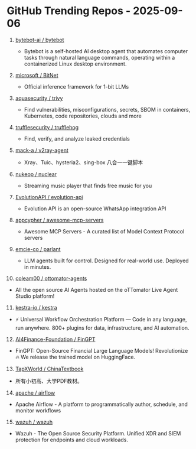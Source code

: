 # GitHub Trending Repos - 2025-09-06

1. [bytebot-ai /    bytebot](https://github.com/bytebot-ai/bytebot)
   - Bytebot is a self-hosted AI desktop agent that automates computer tasks through natural language commands, operating within a containerized Linux desktop environment.

2. [microsoft /    BitNet](https://github.com/microsoft/BitNet)
   - Official inference framework for 1-bit LLMs

3. [aquasecurity /    trivy](https://github.com/aquasecurity/trivy)
   - Find vulnerabilities, misconfigurations, secrets, SBOM in containers, Kubernetes, code repositories, clouds and more

4. [trufflesecurity /    trufflehog](https://github.com/trufflesecurity/trufflehog)
   - Find, verify, and analyze leaked credentials

5. [mack-a /    v2ray-agent](https://github.com/mack-a/v2ray-agent)
   - Xray、Tuic、hysteria2、sing-box 八合一一键脚本

6. [nukeop /    nuclear](https://github.com/nukeop/nuclear)
   - Streaming music player that finds free music for you

7. [EvolutionAPI /    evolution-api](https://github.com/EvolutionAPI/evolution-api)
   - Evolution API is an open-source WhatsApp integration API

8. [appcypher /    awesome-mcp-servers](https://github.com/appcypher/awesome-mcp-servers)
   - Awesome MCP Servers - A curated list of Model Context Protocol servers

9. [emcie-co /    parlant](https://github.com/emcie-co/parlant)
   - LLM agents built for control. Designed for real-world use. Deployed in minutes.

10. [coleam00 /    ottomator-agents](https://github.com/coleam00/ottomator-agents)
   - All the open source AI Agents hosted on the oTTomator Live Agent Studio platform!

11. [kestra-io /    kestra](https://github.com/kestra-io/kestra)
   - ⚡ Universal Workflow Orchestration Platform — Code in any language, run anywhere. 800+ plugins for data, infrastructure, and AI automation.

12. [AI4Finance-Foundation /    FinGPT](https://github.com/AI4Finance-Foundation/FinGPT)
   - FinGPT: Open-Source Financial Large Language Models! Revolutionize 🔥 We release the trained model on HuggingFace.

13. [TapXWorld /    ChinaTextbook](https://github.com/TapXWorld/ChinaTextbook)
   - 所有小初高、大学PDF教材。

14. [apache /    airflow](https://github.com/apache/airflow)
   - Apache Airflow - A platform to programmatically author, schedule, and monitor workflows

15. [wazuh /    wazuh](https://github.com/wazuh/wazuh)
   - Wazuh - The Open Source Security Platform. Unified XDR and SIEM protection for endpoints and cloud workloads.

